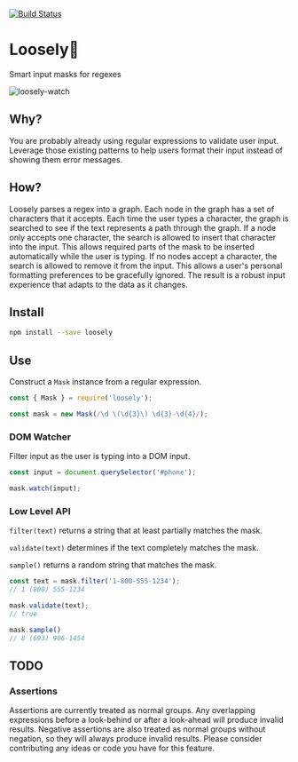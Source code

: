 [![Build Status](https://travis-ci.com/deckar01/loosely.svg?branch=master)](https://travis-ci.com/deckar01/loosely)

# Loosely🌱

Smart input masks for regexes

![loosely-watch](https://user-images.githubusercontent.com/3108007/57148023-66439700-6d8e-11e9-964c-0862a8a0ad2a.gif)

## Why?

You are probably already using regular expressions to validate user input.
Leverage those existing patterns to help users format their input instead of
showing them error messages.

## How?

Loosely parses a regex into a graph. Each node in the graph has a set of
characters that it accepts. Each time the user types a character, the graph is
searched to see if the text represents a path through the graph. If a node only
accepts one character, the search is allowed to insert that character into the
input. This allows required parts of the mask to be inserted automatically while 
the user is typing. If no nodes accept a character, the search is allowed to remove
it from the input. This allows a user's personal formatting preferences to be
gracefully ignored. The result is a robust input experience that adapts to the
data as it changes.

## Install

```sh
npm install --save loosely
```

## Use

Construct a `Mask` instance from a regular expression.

```js
const { Mask } = require('loosely');

const mask = new Mask(/\d \(\d{3}\) \d{3}-\d{4}/);
```

### DOM Watcher

Filter input as the user is typing into a DOM input.

```js
const input = document.querySelector('#phone');

mask.watch(input);
```

### Low Level API

`filter(text)` returns a string that at least partially matches the mask.

`validate(text)` determines if the text completely matches the mask.

`sample()` returns a random string that matches the mask.

```js
const text = mask.filter('1-800-555-1234');
// 1 (800) 555-1234

mask.validate(text);
// true

mask.sample()
// 8 (693) 906-1454
```

## TODO

### Assertions

Assertions are currently treated as normal groups. Any overlapping expressions
before a look-behind or after a look-ahead will produce invalid results.
Negative assertions are also treated as normal groups without negation, so they
will always produce invalid results. Please consider contributing any ideas or
code you have for this feature.
